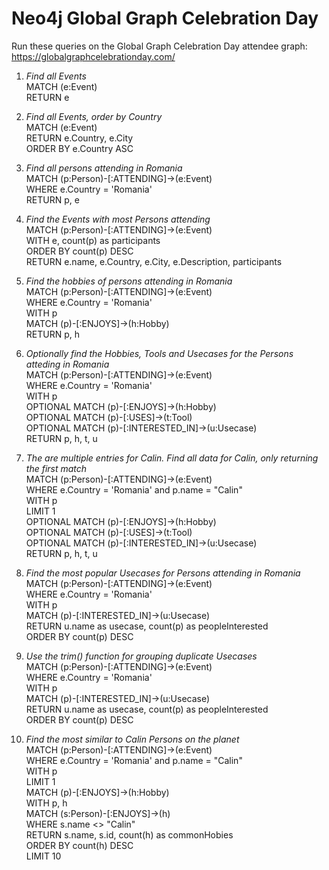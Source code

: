 # Neo4j Global Graph Celebration Day

Run these queries on the Global Graph Celebration Day attendee graph: https://globalgraphcelebrationday.com/

1. _Find all Events_  
MATCH (e:Event)  
RETURN e  

1. _Find all Events, order by Country_  
MATCH (e:Event)  
RETURN e.Country, e.City  
ORDER BY e.Country ASC  

1. _Find all persons attending in Romania_  
MATCH (p:Person)-[:ATTENDING]->(e:Event)  
WHERE e.Country = 'Romania'  
RETURN p, e  

1. _Find the Events with most Persons attending_  
MATCH (p:Person)-[:ATTENDING]->(e:Event)  
WITH e, count(p) as participants  
ORDER BY count(p) DESC  
RETURN e.name, e.Country, e.City, e.Description, participants  

1. _Find the hobbies of persons attending in Romania_  
MATCH (p:Person)-[:ATTENDING]->(e:Event)  
WHERE e.Country = 'Romania'  
WITH p  
MATCH (p)-[:ENJOYS]->(h:Hobby)  
RETURN p, h  

1. _Optionally find the Hobbies, Tools and Usecases for the Persons atteding in Romania_  
MATCH (p:Person)-[:ATTENDING]->(e:Event)  
WHERE e.Country = 'Romania'  
WITH p  
OPTIONAL MATCH (p)-[:ENJOYS]->(h:Hobby)  
OPTIONAL MATCH (p)-[:USES]->(t:Tool)  
OPTIONAL MATCH (p)-[:INTERESTED_IN]->(u:Usecase)  
RETURN p, h, t, u  

1. _The are multiple entries for Calin. Find all data for Calin, only returning the first match_  
MATCH (p:Person)-[:ATTENDING]->(e:Event)  
WHERE e.Country = 'Romania' and p.name = "Calin"  
WITH p   
LIMIT 1  
OPTIONAL MATCH (p)-[:ENJOYS]->(h:Hobby)  
OPTIONAL MATCH (p)-[:USES]->(t:Tool)  
OPTIONAL MATCH (p)-[:INTERESTED_IN]->(u:Usecase)  
RETURN p, h, t, u  

1. _Find the most popular Usecases for Persons attending in Romania_  
MATCH (p:Person)-[:ATTENDING]->(e:Event)  
WHERE e.Country = 'Romania'  
WITH p  
MATCH (p)-[:INTERESTED_IN]->(u:Usecase)  
RETURN u.name as usecase, count(p) as peopleInterested  
ORDER BY count(p) DESC  

1. _Use the trim() function for grouping duplicate Usecases_  
MATCH (p:Person)-[:ATTENDING]->(e:Event)  
WHERE e.Country = 'Romania'  
WITH p  
MATCH (p)-[:INTERESTED_IN]->(u:Usecase)  
RETURN u.name as usecase, count(p) as peopleInterested  
ORDER BY count(p) DESC  

1. _Find the most similar to Calin Persons on the planet_  
MATCH (p:Person)-[:ATTENDING]->(e:Event)  
WHERE e.Country = 'Romania' and p.name = "Calin"  
WITH p  
LIMIT 1  
MATCH (p)-[:ENJOYS]->(h:Hobby)  
WITH p, h  
MATCH (s:Person)-[:ENJOYS]->(h)  
WHERE s.name <> "Calin"  
RETURN s.name, s.id, count(h) as commonHobies  
ORDER BY count(h) DESC  
LIMIT 10  

